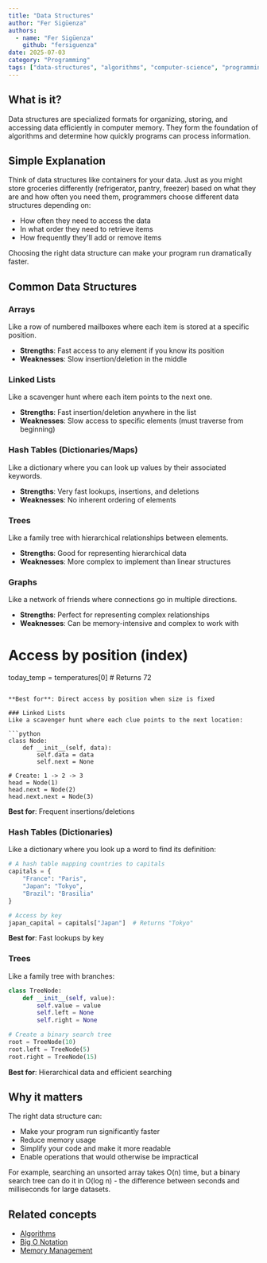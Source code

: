 ```yaml
---
title: "Data Structures"
author: "Fer Sigüenza"
authors:
  - name: "Fer Sigüenza"
    github: "fersiguenza"
date: 2025-07-03
category: "Programming"
tags: ["data-structures", "algorithms", "computer-science", "programming", "optimization"]
---
```


## What is it?

Data structures are specialized formats for organizing, storing, and accessing data efficiently in computer memory. They form the foundation of algorithms and determine how quickly programs can process information.

## Simple Explanation

Think of data structures like containers for your data. Just as you might store groceries differently (refrigerator, pantry, freezer) based on what they are and how often you need them, programmers choose different data structures depending on:

- How often they need to access the data
- In what order they need to retrieve items
- How frequently they'll add or remove items

Choosing the right data structure can make your program run dramatically faster.

## Common Data Structures

### Arrays
Like a row of numbered mailboxes where each item is stored at a specific position.
- **Strengths**: Fast access to any element if you know its position
- **Weaknesses**: Slow insertion/deletion in the middle

### Linked Lists
Like a scavenger hunt where each item points to the next one.
- **Strengths**: Fast insertion/deletion anywhere in the list
- **Weaknesses**: Slow access to specific elements (must traverse from beginning)

### Hash Tables (Dictionaries/Maps)
Like a dictionary where you can look up values by their associated keywords.
- **Strengths**: Very fast lookups, insertions, and deletions
- **Weaknesses**: No inherent ordering of elements

### Trees
Like a family tree with hierarchical relationships between elements.
- **Strengths**: Good for representing hierarchical data
- **Weaknesses**: More complex to implement than linear structures

### Graphs
Like a network of friends where connections go in multiple directions.
- **Strengths**: Perfect for representing complex relationships
- **Weaknesses**: Can be memory-intensive and complex to work with

# Access by position (index)
today_temp = temperatures[0]  # Returns 72
```

**Best for**: Direct access by position when size is fixed

### Linked Lists
Like a scavenger hunt where each clue points to the next location:

```python
class Node:
    def __init__(self, data):
        self.data = data
        self.next = None

# Create: 1 -> 2 -> 3
head = Node(1)
head.next = Node(2)
head.next.next = Node(3)
```

**Best for**: Frequent insertions/deletions

### Hash Tables (Dictionaries)
Like a dictionary where you look up a word to find its definition:

```python
# A hash table mapping countries to capitals
capitals = {
    "France": "Paris",
    "Japan": "Tokyo",
    "Brazil": "Brasilia"
}

# Access by key
japan_capital = capitals["Japan"]  # Returns "Tokyo"
```

**Best for**: Fast lookups by key

### Trees
Like a family tree with branches:

```python
class TreeNode:
    def __init__(self, value):
        self.value = value
        self.left = None
        self.right = None

# Create a binary search tree
root = TreeNode(10)
root.left = TreeNode(5)
root.right = TreeNode(15)
```

**Best for**: Hierarchical data and efficient searching

## Why it matters

The right data structure can:
- Make your program run significantly faster
- Reduce memory usage
- Simplify your code and make it more readable
- Enable operations that would otherwise be impractical

For example, searching an unsorted array takes O(n) time, but a binary search tree can do it in O(log n) - the difference between seconds and milliseconds for large datasets.

## Related concepts

- [Algorithms](/explanations/programming/algorithms.md)
- [Big O Notation](/explanations/programming/big-o-notation.md)
- [Memory Management](/explanations/programming/memory-management.md)
